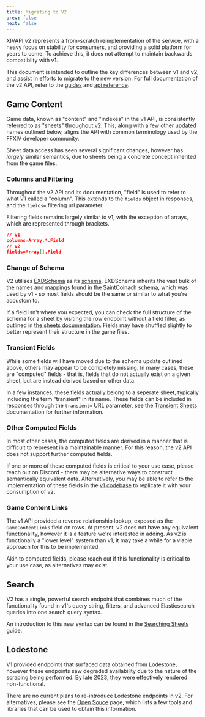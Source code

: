 ```yaml
---
title: Migrating to V2
prev: false
next: false
---
```


XIVAPI v2 represents a from-scratch reimplementation of the service, with a
heavy focus on stability for consumers, and providing a solid platform for years
to come. To achieve this, it does not attempt to maintain backwards compatibilty
with v1.

This document is intended to outline the key differences between v1 and v2, and
assist in efforts to migrate to the new version. For full documentation of the
v2 API, refer to the [guides] and [api reference].

[guides]: /docs/guides/
[api reference]: /api/docs

## Game Content

Game data, known as "content" and "indexes" in the v1 API, is consistently
referred to as "sheets" throughout v2. This, along with a few other updated
names outlined below, aligns the API with common terminology used by the FFXIV
developer community.

Sheet data access has seen several significant changes, however has _largely_
similar semantics, due to sheets being a concrete concept inherited from the
game files.

### Columns and Filtering

Throughout the v2 API and its documentation, "field" is used to refer to what V1
called a "column". This extends to the `fields` object in responses, and the
`fields=` filtering url parameter.

Filtering fields remains largely similar to v1, with the exception of arrays,
which are represented through brackets.

```json
// v1
columns=Array.*.Field
// v2
fields=Array[].Field
```

### Change of Schema

V2 utilises [EXDSchema] as its [schema]. EXDSchema inherits the vast bulk of the
names and mappings found in the SaintCoinach schema, which was used by v1 - so
most fields should be the same or similar to what you're accustom to.

If a field isn't where you expected, you can check the full structure of the
schema for a sheet by visiting the row endpoint without a field filter, as
outlined in [the sheets documentation][sheets filtering]. Fields may have
shuffled slightly to better represent their structure in the game files.

[EXDSchema]: https://github.com/xivdev/EXDSchema
[schema]: /docs/guides/concepts/#schemas
[sheets filtering]: /docs/guides/sheets/#filtering

### Transient Fields

While some fields will have moved due to the schema update outlined above,
others may appear to be completely missing. In many cases, these are "computed"
fields - that is, fields that do not actually exist on a given sheet, but are
instead derived based on other data.

In a few instances, these fields actually belong to a seperate sheet, typically
including the term "transient" in its name. These fields can be included in
responses through the `transient=` URL parameter, see the [Transient Sheets]
documentation for further information.

[Transient Sheets]: /docs/guides/sheets/#transient-sheets

### Other Computed Fields

In most other cases, the computed fields are derived in a manner that is
difficult to represent in a maintainable manner. For this reason, the v2 API
does not support further computed fields.

If one or more of these computed fields is critical to your use case, please
reach out on Discord - there may be alternative ways to construct semantically
equivalent data. Alternatively, you may be able to refer to the implementation
of these fields in the [v1 codebase][v1 computed] to replicate it with your
consumption of v2.

[v1 computed]: https://github.com/xivapi/xivapi.com/tree/master/src/Service/DataCustom

### Game Content Links

The v1 API provided a reverse relationship lookup, exposed as the
`GameContentLinks` field on rows. At present, v2 does not have any equivalent
functionality, however it is a feature we're interested in adding. As v2 is
functionally a "lower level" system than v1, it may take a while for a viable
approach for this to be implemented.

Akin to computed fields, please reach out if this functionality is critical to
your use case, as alternatives may exist.

## Search

V2 has a single, powerful search endpoint that combines much of the
functionality found in v1's query string, filters, and advanced Elasticsearch
queries into one search query syntax.

An introduction to this new syntax can be found in the [Searching Sheets] guide.

[Searching Sheets]: /docs/guides/search/

## Lodestone

V1 provided endpoints that surfaced data obtained from Lodestone, however these
endpoints saw degraded availability due to the nature of the scraping being
performed. By late 2023, they were effectively rendered non-functional.

There are no current plans to re-introduce Lodestone endpoints in v2. For
alternatives, please see the [Open Souce][lodestone alternatives] page, which
lists a few tools and libraries that can be used to obtain this information.

[lodestone alternatives]: /docs/software#lodestone-data
